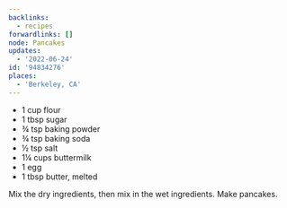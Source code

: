 ```yaml
---
backlinks:
  - recipes
forwardlinks: []
node: Pancakes
updates:
  - '2022-06-24'
id: '94834276'
places:
  - 'Berkeley, CA'
---
```

- 1 cup flour
- 1 tbsp sugar
- ¾ tsp baking powder
- ¾ tsp baking soda
- ½ tsp salt 
- 1¼ cups buttermilk
- 1 egg
- 1 tbsp butter, melted

Mix the dry ingredients, then mix in the wet ingredients. Make pancakes.
